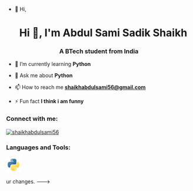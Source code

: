 - 👋 Hi, <h1 align="center">Hi 👋, I'm Abdul Sami Sadik Shaikh</h1>
<h3 align="center">A BTech student from India</h3>

- 🌱 I’m currently learning **Python**

- 💬 Ask me about **Python**

- 📫 How to reach me **shaikhabdulsami56@gmail.com**

- ⚡ Fun fact **I think i am funny**

<h3 align="left">Connect with me:</h3>
<p align="left">
<a href="https://instagram.com/shaikhabdulsami56" target="blank"><img align="center" src="https://raw.githubusercontent.com/rahuldkjain/github-profile-readme-generator/master/src/images/icons/Social/instagram.svg" alt="shaikhabdulsami56" height="30" width="40" /></a>
</p>

<h3 align="left">Languages and Tools:</h3>
<p align="left"> <a href="https://www.python.org" target="_blank" rel="noreferrer"> <img src="https://raw.githubusercontent.com/devicons/devicon/master/icons/python/python-original.svg" alt="python" width="40" height="40"/> </a> </p>

ur changes.
--->
